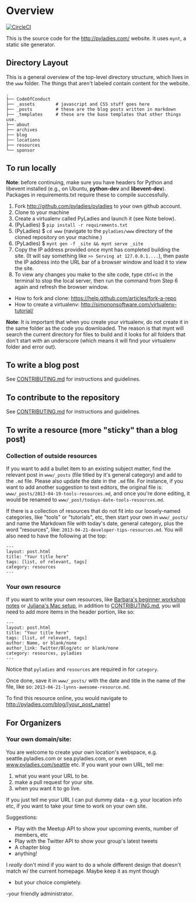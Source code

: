 # Overview

[![CircleCI](https://circleci.com/gh/pyladies/pyladies/tree/master.svg?style=svg)](https://circleci.com/gh/pyladies/pyladies/tree/master)

This is the source code for the http://pyladies.com/ website. It uses
`mynt`, a static site generator.

## Directory Layout

This is a general overview of the top-level directory structure, which lives
in the `www` folder. The things that aren't labeled contain content for the 
website.


```
.
├── CodeOfConduct
├── _assets        # javascript and CSS stuff goes here
├── _posts         # these are the blog posts written in markdown
├── _templates     # these are the base templates that other things use.
├── about
├── archives
├── blog
├── locations
├── resources
└── sponsor
```

## To run locally

**Note**: before continuing, make sure you have headers for Python and libevent
installed (e.g., on Ubuntu, **python-dev** and **libevent-dev**). Packages in
requirements.txt require these to compile successfully.

1. Fork http://github.com/pyladies/pyladies to your own github account.
2. Clone to your machine
3. Create a virtualenv called PyLadies and launch it (see Note below).
4. (PyLadies) $ `pip install -r requirements.txt`
5. (PyLadies) $ `cd www` (navigate to the `pyladies/www` directory of the cloned repository on your machine.)
6. (PyLadies) $ `mynt gen -f _site && mynt serve _site`
7. Copy the IP address provided once mynt has completed building the site. (It will say something like `>> Serving at 127.0.0.1....`), then paste the IP address into the URL bar of a browser window and load it to view the site.
8. To view any changes you make to the site code, type ctrl+c in the terminal to stop the local server, then run the command from Step 6 again and refresh the browser window.

* How to fork and clone: https://help.github.com/articles/fork-a-repo
* How to create a virtualenv: http://simononsoftware.com/virtualenv-tutorial/

**Note**: It is important that when you create your virtualenv, do not
create it in the same folder as the code you downloaded. The reason is
that mynt will search the current directory for files to build and it
looks for all folders that don't start with an underscore (which means
it will find your virtualenv folder and error out).


## To write a blog post

See [CONTRIBUTING.md](https://github.com/pyladies/pyladies/blob/master/CONTRIBUTING.md) for instructions and guidelines.

## To contribute to the repository

See [CONTRIBUTING.md](https://github.com/pyladies/pyladies/blob/master/CONTRIBUTING.md) for instructions and guidelines.

## To write a resource (more "sticky" than a blog post)

### Collection of outside resources

If you want to add a bullet item to an existing subject matter, find the relevant post in `www/_posts` (file titled by it's general category) and add to the `.md` file.  Please also update the date in the `.md` file.  For instance, if you want to add another suggestion to text editors, the original file is: `www/_posts/2013-04-19-tools-resources.md`, and once you're done editing, it would be renamed to `www/_post/todays-date-tools-resources.md`.

If there is a collection of resources that do not fit into our loosely-named categories, like "tools" or "tutorials", etc, then start your own in `www/_posts/` and name the Markdown file with today's date, general category, plus the word "resources", like: `2013-04-21-developer-tips-resources.md`.  You will also need to have the following at the top:

```
---
layout: post.html
title: "Your title here"
tags: [list, of relevant, tags]
category: resources
---
```

### Your own resource
If you want to write your own resources, like [Barbara's beginner workshop notes](http://www.pyladies.com/blog/intro-python-april-6-recap/) or [Juliana's Mac setup](http://www.pyladies.com/blog/Get-Your-Mac-Ready-for-Python-Programming/), in addition to [CONTRIBUTING.md](https://github.com/pyladies/pyladies/blob/master/CONTRIBUTING.md), you will need to add more items in the header portion, like so:

```
---
layout: post.html
title: "Your title here"
tags: [list, of relevant, tags]
author: Name, or blank/none
author_link: Twitter/Blog/etc or blank/none
category: resources, pyladies
---
```

Notice that `pyladies` and `resources` are required in for `category`.

Once done, save it in `www/_posts/` with the date and title in the name of the file, like so: `2013-04-21-lynns-awesome-resource.md`.

To find this resource online, you would navigate to http://pyladies.com/blog/[your_post_name]

## For Organizers
### Your own domain/site:

You are welcome to create your own location's webspace,
e.g. seattle.pyladies.com or sea.pyladies.com, or even
www.pyladies.com/seattle etc. If you want your own URL, tell me:

1. what you want your URL to be.
2. make a pull request for your site.
3. when you want it to go live.

If you just tell me your URL I can put dummy data - e.g. your location
info etc, if you want to take your time to work on your own site.

Suggestions:
* Play with the Meetup API to show your upcoming events, number of members, etc
* Play with the Twitter API to show your group's latest tweets
* A chapter blog
* anything!

I _really_ don't mind if you want to do a whole different design that
doesn't match w/ the current homepage. Maybe keep it as mynt though
- but your choice completely.


-your friendly administrator.
